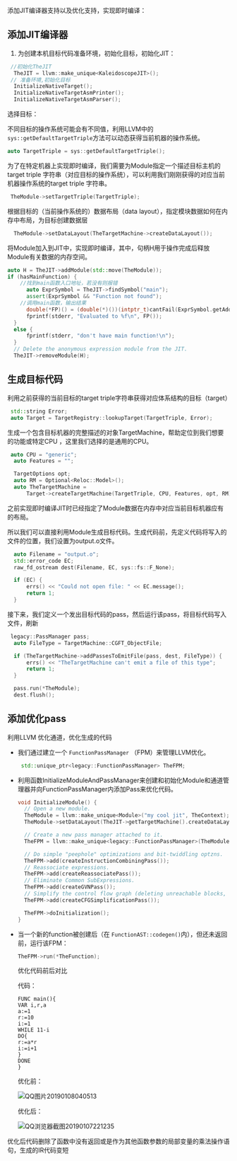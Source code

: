 添加JIT编译器支持以及优化支持，实现即时编译：

## 添加JIT编译器

1. 为创建本机目标代码准备环境，初始化目标，初始化JIT：

```c++
 //初始化TheJIT
  TheJIT = llvm::make_unique<KaleidoscopeJIT>();
 // 准备环境,初始化目标
  InitializeNativeTarget();
  InitializeNativeTargetAsmPrinter();
  InitializeNativeTargetAsmParser();
```

选择目标：

不同目标的操作系统可能会有不同值，利用LLVM中的`sys::getDefaultTargetTriple`方法可以动态获得当前机器的操作系统。

```c++
auto TargetTriple = sys::getDefaultTargetTriple();
```

为了在特定机器上实现即时编译，我们需要为Module指定一个描述目标主机的 target triple 字符串（对应目标的操作系统），可以利用我们刚刚获得的对应当前机器操作系统的target triple 字符串。

```c++
 TheModule->setTargetTriple(TargetTriple);
```

根据目标的（当前操作系统的）数据布局（data layout），指定模块数据如何在内存中布局，为目标创建数据层

```c++
  TheModule->setDataLayout(TheTargetMachine->createDataLayout());
```

将Module加入到JIT中，实现即时编译，其中，句柄H用于操作完成后释放Module有关数据的内存空间。

```c++
auto H = TheJIT->addModule(std::move(TheModule));
if (hasMainFunction) {
    //找到main函数入口地址，若没有则报错
	  auto ExprSymbol = TheJIT->findSymbol("main");
	  assert(ExprSymbol && "Function not found");
    //调用main函数，输出结果
	  double(*FP)() = (double(*)())(intptr_t)cantFail(ExprSymbol.getAddress());
	  fprintf(stderr, "Evaluated to %f\n", FP());
  }
  else {
	  fprintf(stderr, "don't have main function!\n");
  }
  // Delete the anonymous expression module from the JIT.
  TheJIT->removeModule(H);
```

## 生成目标代码

利用之前获得的当前目标的target triple字符串获得对应体系结构的目标（target）

```c++
 std::string Error;
 auto Target = TargetRegistry::lookupTarget(TargetTriple, Error);
```

生成一个包含目标机器的完整描述的对象TargetMachine，帮助定位到我们想要的功能或特定CPU ，这里我们选择的是通用的CPU。

```c++
 auto CPU = "generic";
  auto Features = "";

  TargetOptions opt;
  auto RM = Optional<Reloc::Model>();
  auto TheTargetMachine =
	  Target->createTargetMachine(TargetTriple, CPU, Features, opt, RM);
```

之前实现即时编译JIT时已经指定了Module数据在内存中对应当前目标机器应有的布局。

所以我们可以直接利用Module生成目标代码。生成代码前，先定义代码将写入的文件的位置，我们设置为output.o文件。

```c++
  auto Filename = "output.o";
  std::error_code EC;
  raw_fd_ostream dest(Filename, EC, sys::fs::F_None);

  if (EC) {
	  errs() << "Could not open file: " << EC.message();
	  return 1;
  }
```

接下来，我们定义一个发出目标代码的pass，然后运行该pass，将目标代码写入文件，刷新

```c++
 legacy::PassManager pass;
  auto FileType = TargetMachine::CGFT_ObjectFile;

  if (TheTargetMachine->addPassesToEmitFile(pass, dest, FileType)) {
	  errs() << "TheTargetMachine can't emit a file of this type";
	  return 1;
  }

  pass.run(*TheModule);
  dest.flush();

```

## 添加优化pass

利用LLVM 优化通道，优化生成的代码

- 我们通过建立一个 `FunctionPassManager` （FPM）来管理LLVM优化。

  ```c++
   std::unique_ptr<legacy::FunctionPassManager> TheFPM;
  ```

- 利用函数InitializeModuleAndPassManager来创建和初始化Module和通道管理器并向FunctionPassManager内添加Pass来优化代码。

  ```c++
  void InitializeModule() {
  	// Open a new module.
  	TheModule = llvm::make_unique<Module>("my cool jit", TheContext);
  	TheModule->setDataLayout(TheJIT->getTargetMachine().createDataLayout());
  
  	// Create a new pass manager attached to it.
  	TheFPM = llvm::make_unique<legacy::FunctionPassManager>(TheModule.get());
  
  	// Do simple "peephole" optimizations and bit-twiddling optzns.
  	TheFPM->add(createInstructionCombiningPass());
  	// Reassociate expressions.
  	TheFPM->add(createReassociatePass());
  	// Eliminate Common SubExpressions.
  	TheFPM->add(createGVNPass());
  	// Simplify the control flow graph (deleting unreachable blocks, etc).
  	TheFPM->add(createCFGSimplificationPass());
  
  	TheFPM->doInitialization();
  }
  ```

- 当一个新的function被创建后（在 `FunctionAST::codegen()`内），但还未返回前，运行该FPM：

  ```c++
  TheFPM->run(*TheFunction);
  ```

  优化代码前后对比

  代码：

  ```
  FUNC main(){
  VAR i,r,a
  a:=1
  r:=10
  i:=1
  WHILE 11-i
  DO{
  r:=a*r
  i:=i+1
  }
  DONE
  }
  ```

  优化前：

  ![QQ图片20190108040513](C:\Users\郑晓欣\Desktop\QQ图片20190108040513.png)

  优化后：

  ![QQ浏览器截图20190107221235](C:\Users\郑晓欣\Desktop\QQ浏览器截图20190107221235.png)

优化后代码删除了函数中没有返回或是作为其他函数参数的局部变量的乘法操作语句，生成的IR代码变短